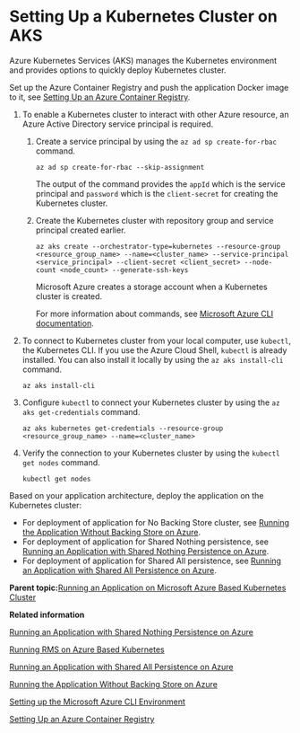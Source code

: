 # Setting Up a Kubernetes Cluster on AKS

Azure Kubernetes Services \(AKS\) manages the Kubernetes environment and provides options to quickly deploy Kubernetes cluster.

Set up the Azure Container Registry and push the application Docker image to it, see [Setting Up an Azure Container Registry](Setting%20Up%20an%20Azure%20Container%20Registry).

1.  To enable a Kubernetes cluster to interact with other Azure resource, an Azure Active Directory service principal is required.

    1.  Create a service principal by using the `az ad sp create-for-rbac` command.

        ```
        az ad sp create-for-rbac --skip-assignment
        ```

        The output of the command provides the `appId` which is the service principal and `password` which is the `client-secret` for creating the Kubernetes cluster.

    2.  Create the Kubernetes cluster with repository group and service principal created earlier.

        ```
        az aks create --orchestrator-type=kubernetes --resource-group <resource_group_name> --name=<cluster_name> --service-principal <service_principal> --client-secret <client_secret> --node-count <node_count> --generate-ssh-keys
        ```

        Microsoft Azure creates a storage account when a Kubernetes cluster is created.

        For more information about commands, see [Microsoft Azure CLI documentation](https://docs.microsoft.com/en-us/cli/azure/?view=azure-cli-latest).

2.  To connect to Kubernetes cluster from your local computer, use `kubectl`, the Kubernetes CLI. If you use the Azure Cloud Shell, `kubectl` is already installed. You can also install it locally by using the `az aks install-cli` command.

    ```
    az aks install-cli
    ```

3.  Configure `kubectl` to connect your Kubernetes cluster by using the `az aks get-credentials` command.

    ```
    az aks kubernetes get-credentials --resource-group <resource_group_name> --name=<cluster_name>
    ```

4.  Verify the connection to your Kubernetes cluster by using the `kubectl get nodes` command.

    ```
    kubectl get nodes
    ```


Based on your application architecture, deploy the application on the Kubernetes cluster:

-   For deployment of application for No Backing Store cluster, see [Running the Application Without Backing Store on Azure](Running%20the%20TIBCO%20BusinessEvents%20Application%20for%20No%20Backing%20Store#).
-   For deployment of application for Shared Nothing persistence, see [Running an Application with Shared Nothing Persistence on Azure](Running%20an%20Application%20with%20Shared%20Nothing%20Storage%20on%20Azure#).
-   For deployment of application for Shared All persistence, see [Running an Application with Shared All Persistence on Azure](Running%20the%20Application%20for%20Shared%20All%20Storage%20on%20Azure#).

**Parent topic:**[Running an Application on Microsoft Azure Based Kubernetes Cluster](Running%20an%20Application%20on%20Microsoft%20Azure%20Based%20Kubernetes%20Cluster)

**Related information**  


[Running an Application with Shared Nothing Persistence on Azure](Running%20an%20Application%20with%20Shared%20Nothing%20Storage%20on%20Azure)

[Running RMS on Azure Based Kubernetes](Running%20RMS%20on%20Azure%20Based%20Kubernetes)

[Running an Application with Shared All Persistence on Azure](Running%20the%20Application%20for%20Shared%20All%20Storage%20on%20Azure)

[Running the Application Without Backing Store on Azure](Running%20the%20TIBCO%20BusinessEvents%20Application%20for%20No%20Backing%20Store)

[Setting up the Microsoft Azure CLI Environment](Setting%20Microsoft%20Azure%20CLI%20Environment)

[Setting Up an Azure Container Registry](Setting%20Up%20an%20Azure%20Container%20Registry)

